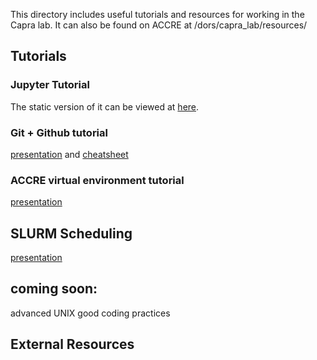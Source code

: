 This directory includes useful tutorials and resources for working in the Capra lab. It can also be found on ACCRE at /dors/capra_lab/resources/

## Tutorials
### Jupyter Tutorial
The static version of it can be viewed at [here](http://nbviewer.jupyter.org/github/CapraLab/resources/blob/master/tutorials/jupyter_tutorial/jupyter_tutorial.html).

### Git + Github tutorial 
[presentation](https://github.com/CapraLab/resources/blob/master/tutorials/git_github_tutorial/giterdone_git_tutorial.pdf) and [cheatsheet](https://github.com/CapraLab/resources/blob/master/tutorials/git_github_tutorial/git-cheatsheet.pdf)

### ACCRE virtual environment tutorial
[presentation](https://github.com/CapraLab/resources/blob/master/tutorials/ACCRE_Environments.pdf)

## SLURM Scheduling
[presentation](https://github.com/CapraLab/resources/blob/master/tutorials/slurm_scheduling.pdf)

## coming soon:
advanced UNIX
good coding practices

## External Resources

